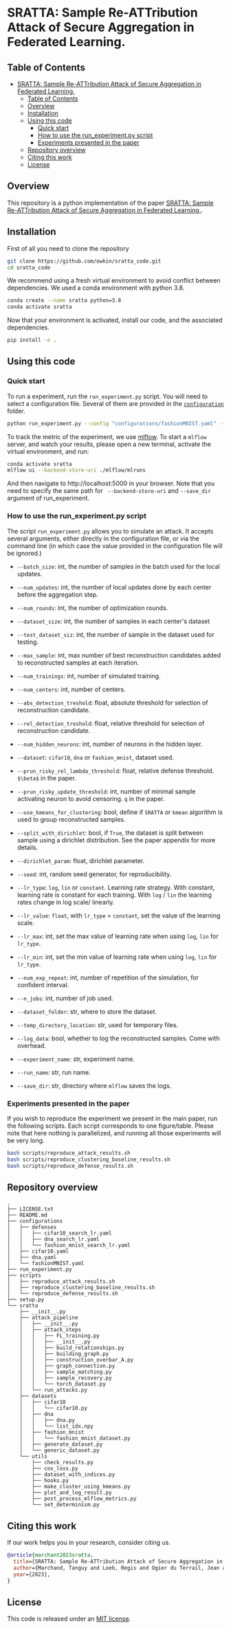 # SRATTA: Sample Re-ATTribution Attack of Secure Aggregation in Federated Learning.

## Table of Contents
- [SRATTA: Sample Re-ATTribution Attack of Secure Aggregation in Federated Learning.](#sratta-sample-re-attribution-attack-of-secure-aggregation-in-federated-learning)
  - [Table of Contents](#table-of-contents)
  - [Overview](#overview)
  - [Installation](#installation)
  - [Using this code](#using-this-code)
    - [Quick start](#quick-start)
    - [How to use the run\_experiment.py script](#how-to-use-the-run_experimentpy-script)
    - [Experiments presented in the paper](#experiments-presented-in-the-paper)
  - [Repository overview](#repository-overview)
  - [Citing this work](#citing-this-work)
  - [License](#license)

## Overview

This repository is a python implementation of the paper [SRATTA: Sample Re-ATTribution Attack of Secure Aggregation in Federated Learning.]().

## Installation

First of all you need to clone the repository

```bash
git clone https://github.com/owkin/sratta_code.git
cd sratta_code
```

We recommend using a fresh virtual environment to avoid conflict between dependencies. We used a conda environment with python 3.8.

```bash 
conda create --name sratta python=3.8
conda activate sratta

```

Now that your environment is activated, install our code, and the associated dependencies.

```bash
pip install -e .
```

## Using this code

### Quick start

To run a experiment, run the `run_experiment.py` script. You will need to select a configuration file. Several of them are provided in the [`configuration`](./configurations/) folder.

```bash
python run_experiment.py --config "configurations/fashionMNIST.yaml" --run_name "my_first_run" --num_exp_repeat 1 --save_dir "./mlflow/mlruns"
```

To track the metric of the experiment, we use [mlflow](https://mlflow.org/). To start a `mlflow` server, and watch your results, please open a new terminal, activate the virtual environment, and run:

```bash
conda activate sratta
mlflow ui --backend-store-uri ./mlflow/mlruns
```

And then navigate to http://localhost:5000 in your browser. Note that you need to specify the same path for ` --backend-store-uri` and `--save_dir` argument of run_experiment. 
### How to use the run_experiment.py script

The script `run_experiment.py` allows you to simulate an attack. It accepts several arguments, either directly in the configuration file, or via the command line (in which case the value provided in the configuration file will be ignored.)

- `--batch_size`: int, the number of samples in the batch used for the local updates.
- `--num_updates`: int, the number of local updates done by each center before the aggregation step. 
- `--num_rounds`: int, the number of optimization rounds.
- `--dataset_size`: int, the number of samples in each center's dataset
- `--test_dataset_siz`: int, the number of sample in the dataset used for testing.  
- `--max_sample`: int, max number of best reconstruction candidates added to reconstructed samples at each iteration. 
- `--num_trainings`: int, number of simulated training.
- `--num_centers`: int, number of centers. 
- `--abs_detection_treshold`: float, absolute threshold for selection of reconstruction candidate.
- `--rel_detection_treshold`: float, relative threshold for selection of reconstruction candidate.
- `--num_hidden_neurons`: int, number of neurons in the hidden layer. 
- `--dataset`: `cifar10`, `dna` or `fashion_mnist`, dataset used. 
- `--prun_risky_rel_lambda_threshold`: float, relative defense threshold. `$\beta$` in the paper.
- `--prun_risky_update_threshold`: int, number of minimal sample activating neuron to avoid censoring. `q` in the paper.
- `--use_kmeans_for_clustering`: bool, define if `SRATTA` or `kmean` algorithm is used to group reconstructed samples.
- `--split_with_dirichlet`: bool, if `True`, the dataset is split between sample using a dirichlet distribution. See the paper appendix for more details.
- `--dirichlet_param`: float, dirichlet parameter.
- `--seed`: int, random seed generator, for reproducibility.
- `--lr_type`: `log`, `lin` or `constant`. Learning rate strategy. With constant, learning rate is constant for each training. With `log` / `lin` the learning rates change in log scale/ linearly. 
- `--lr_value`: `float`, with `lr_type` = `constant`, set the value of the learning scale.
- `--lr_max`: int, set the max value of learning rate when using  `log`, `lin` for `lr_type`.
- `--lr_min`: int, set the min value of learning rate when using  `log`, `lin` for `lr_type`.

- `--num_exp_repeat`: int, number of repetition of the simulation, for confident interval.
- `--n_jobs`: int, number of job used. 
- `--dataset_folder`: str, where to store the dataset.
- `--temp_directory_location`: str, used for temporary files.
- `--log_data`: bool, whether to log the reconstructed samples. Come with overhead. 
- `--experiment_name`: str, experiment name. 
- `--run_name`: str, run name. 
- `--save_dir`: str, directory where `mlflow` saves the logs.
### Experiments presented in the paper

If you wish to reproduce the experiment we present in the main paper, run the following scripts. Each script corresponds to one figure/table. Please note that here nothing is parallelized, and running all those experiments will be very long. 

```bash
bash scripts/reproduce_attack_results.sh
bash scripts/reproduce_clustering_baseline_results.sh
bash scripts/reproduce_defense_results.sh
```

## Repository overview

```
.
├── LICENSE.txt
├── README.md
├── configurations
│   ├── defenses
│   │   ├── cifar10_search_lr.yaml
│   │   ├── dna_search_lr.yaml
│   │   └── fashion_mnist_search_lr.yaml
│   ├── cifar10.yaml
│   ├── dna.yaml
│   └── fashionMNIST.yaml
├── run_experiment.py
├── scripts
│   ├── reproduce_attack_results.sh
│   ├── reproduce_clustering_baseline_results.sh
│   └── reproduce_defense_results.sh
├── setup.py
└── sratta
    ├── __init__.py
    ├── attack_pipeline
    │   ├── __init__.py
    │   ├── attack_steps
    │   │   ├── FL_training.py
    │   │   ├── __init__.py
    │   │   ├── build_relationships.py
    │   │   ├── building_graph.py
    │   │   ├── construction_overbar_A.py
    │   │   ├── graph_connection.py
    │   │   ├── sample_matching.py
    │   │   ├── sample_recovery.py
    │   │   └── torch_dataset.py
    │   └── run_attacks.py
    ├── datasets
    │   ├── cifar10
    │   │   └── cifar10.py
    │   ├── dna
    │   │   ├── dna.py
    │   │   └── list_idx.npy
    │   ├── fashion_mnist
    │   │   └── fashion_mnist_dataset.py
    │   ├── generate_dataset.py
    │   └── generic_dataset.py
    └── utils
        ├── check_results.py
        ├── cox_loss.py
        ├── dataset_with_indices.py
        ├── hooks.py
        ├── make_cluster_using_kmeans.py
        ├── plot_and_log_result.py
        ├── post_process_mlflow_metrics.py
        └── set_determinism.py

```

## Citing this work
If our work helps you in your research, consider citing us.

```bibtex
@article{marchant2023sratta,
  title={SRATTA: Sample Re-ATTribution Attack of Secure Aggregation in Federated Learning.},
  author={Marchand, Tanguy and Loeb, Regis and Ogier du Terrail, Jean and Marteau-Ferey, Ulysse and Pignet,  Arthur},
  year={2023},
}
```
## License

This code is released under an [MIT license](./LICENSE.txt).